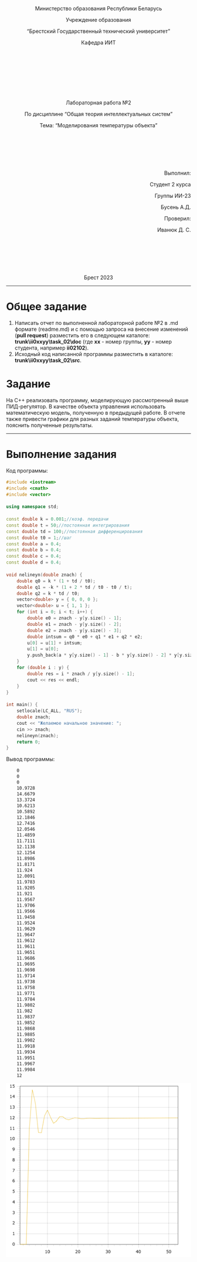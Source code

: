 <p align="center"> Министерство образования Республики Беларусь</p>
<p align="center">Учреждение образования</p>
<p align="center">“Брестский Государственный технический университет”</p>
<p align="center">Кафедра ИИТ</p>
<br><br><br><br><br><br><br>
<p align="center">Лабораторная работа №2</p>
<p align="center">По дисциплине “Общая теория интеллектуальных систем”</p>
<p align="center">Тема: “Моделирования температуры объекта”</p>
<br><br><br><br><br>
<p align="right">Выполнил:</p>
<p align="right">Студент 2 курса</p>
<p align="right">Группы ИИ-23</p>
<p align="right">Бусень А.Д.</p>
<p align="right">Проверил:</p>
<p align="right">Иванюк Д. С.</p>
<br><br><br><br><br>
<p align="center">Брест 2023</p>

---

# Общее задание #
1. Написать отчет по выполненной лабораторной работе №2 в .md формате (readme.md) и с помощью запроса на внесение изменений (**pull request**) разместить его в следующем каталоге: **trunk\ii0xxyy\task_02\doc** (где **xx** - номер группы, **yy** - номер студента, например **ii02102**).
2. Исходный код написанной программы разместить в каталоге: **trunk\ii0xxyy\task_02\src**.

# Задание #
На C++ реализовать программу, моделирующую рассмотренный выше ПИД-регулятор.  В качестве объекта управления использовать математическую модель, полученную в предыдущей работе.
В отчете также привести графики для разных заданий температуры объекта, пояснить полученные результаты.

---

# Выполнение задания #

Код программы:
```C++
#include <iostream>
#include <cmath>
#include <vector>

using namespace std;

const double k = 0.001;//коэф. передачи
const double t = 50;//постоянная интегрирования
const double td = 100;//постоянная дифференцирования
const double t0 = 1;//шаг
const double a = 0.4;
const double b = 0.4;
const double c = 0.4;
const double d = 0.4;

void nelineyn(double znach) {
    double q0 = k * (1 + td / t0);
    double q1 = -k * (1 + 2 * td / t0 - t0 / t);
    double q2 = k * td / t0;
    vector<double> y = { 0, 0, 0 };
    vector<double> u = { 1, 1 };
    for (int i = 0; i < t; i++) {
        double e0 = znach - y[y.size() - 1];
        double e1 = znach - y[y.size() - 2];
        double e2 = znach - y[y.size() - 3];
        double intsum = q0 * e0 + q1 * e1 + q2 * e2;
        u[0] = u[1] + intsum;
        u[1] = u[0];
        y.push_back(a * y[y.size() - 1] - b * y[y.size() - 2] * y[y.size() - 2] + c * u[0] + d * sin(u[1]));
    }
    for (double i : y) {
        double res = i * znach / y[y.size() - 1];
        cout << res << endl;
    }
}

int main() {
    setlocale(LC_ALL, "RUS");
    double znach;
    cout << "Желаемое начальное значение: ";
    cin >> znach;
    nelineyn(znach);
    return 0;
}

```     

Вывод программы:
```
    0
    0
    0
    10.9728
    14.6679
    13.3724
    10.6213
    10.5892
    12.1846
    12.7416
    12.0546
    11.4859
    11.7111
    12.1138
    12.1254
    11.8986
    11.8171
    11.924
    12.0091
    11.9783
    11.9205
    11.921
    11.9567
    11.9706
    11.9566
    11.9458
    11.9524
    11.9629
    11.9647
    11.9612
    11.9611
    11.9651
    11.9686
    11.9695
    11.9698
    11.9714
    11.9738
    11.9758
    11.9771
    11.9784
    11.9802
    11.982
    11.9837
    11.9852
    11.9868
    11.9885
    11.9902
    11.9918
    11.9934
    11.9951
    11.9967
    11.9984
    12
```  
![График моделей с w = 8:](image.png)

